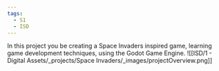 ```yaml
---
tags:
  - S1
  - ISD
---
```

In this project you be creating a Space Invaders inspired game, learning game development techniques, using the Godot Game Engine.
![[ISD/1 - Digital Assets/_projects/Space Invaders/_images/projectOverview.png]]
